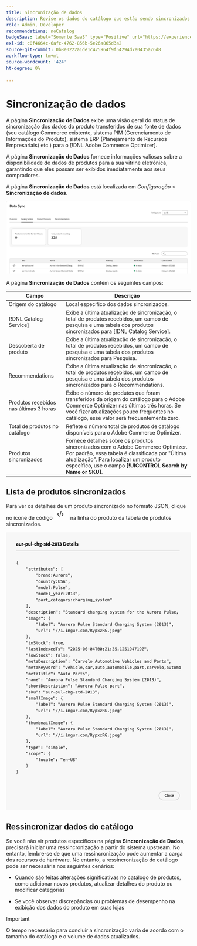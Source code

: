 ```yaml
---
title: Sincronização de dados
description: Revise os dados do catálogo que estão sendo sincronizados da sua fonte de dados do Commerce para  [!DNL Adobe Commerce Optimizer].
role: Admin, Developer
recommendations: noCatalog
badgeSaas: label="Somente SaaS" type="Positive" url="https://experienceleague.adobe.com/pt-br/docs/commerce/user-guides/product-solutions" tooltip="Aplicável somente a projetos do Adobe Commerce as a Cloud Service e do Adobe Commerce Optimizer (infraestrutura SaaS gerenciada pela Adobe)."
exl-id: c0f4664c-6afc-4762-856b-5e26a865d3a2
source-git-commit: 0b8e0222a1de1c425964f9f54294d7e0435a26d8
workflow-type: tm+mt
source-wordcount: '424'
ht-degree: 0%

---
```


# Sincronização de dados

A página **Sincronização de Dados** exibe uma visão geral do status de sincronização dos dados do produto transferidos de sua fonte de dados (seu catálogo Commerce existente, sistema PIM (Gerenciamento de Informações do Produto), sistema ERP (Planejamento de Recursos Empresariais) etc.) para o [!DNL Adobe Commerce Optimizer].

A página **Sincronização de Dados** fornece informações valiosas sobre a disponibilidade de dados de produtos para a sua vitrine eletrônica, garantindo que eles possam ser exibidos imediatamente aos seus compradores.

A página **Sincronização de Dados** está localizada em *Configuração* > **Sincronização de dados**.

![Sincronização de Dados](../assets/data-sync.png)

A página **Sincronização de Dados** contém os seguintes campos:

| Campo | Descrição |
|--- |--- |
| Origem do catálogo | Local específico dos dados sincronizados. |
| [!DNL Catalog Service] | Exibe a última atualização de sincronização, o total de produtos recebidos, um campo de pesquisa e uma tabela dos produtos sincronizados para [!DNL Catalog Service]. |
| Descoberta de produto | Exibe a última atualização de sincronização, o total de produtos recebidos, um campo de pesquisa e uma tabela dos produtos sincronizados para Pesquisa. |
| Recommendations | Exibe a última atualização de sincronização, o total de produtos recebidos, um campo de pesquisa e uma tabela dos produtos sincronizados para o Recommendations. |
| Produtos recebidos nas últimas 3 horas | Exibe o número de produtos que foram transferidos da origem do catálogo para o Adobe Commerce Optimizer nas últimas três horas. Se você fizer atualizações pouco frequentes no catálogo, esse valor será frequentemente zero. |
| Total de produtos no catálogo | Reflete o número total de produtos de catálogo disponíveis para o Adobe Commerce Optimizer. |
| Produtos sincronizados | Fornece detalhes sobre os produtos sincronizados com o Adobe Commerce Optimizer. Por padrão, essa tabela é classificada por &quot;Última atualização&quot;. Para localizar um produto específico, use o campo **[!UICONTROL Search by Name or SKU]**. |

## Lista de produtos sincronizados

Para ver os detalhes de um produto sincronizado no formato JSON, clique no ícone de código ![Link de código](../assets/data-sync-details.png) na linha do produto da tabela de produtos sincronizados.

![Detalhes do produto sincronizado](../assets/synced-products.png)

## Ressincronizar dados do catálogo

Se você não vir produtos específicos na página **Sincronização de Dados**, precisará iniciar uma ressincronização a partir do sistema upstream. No entanto, lembre-se de que uma ressincronização pode aumentar a carga dos recursos de hardware. No entanto, a ressincronização do catálogo pode ser necessária nos seguintes cenários:

- Quando são feitas alterações significativas no catálogo de produtos, como adicionar novos produtos, atualizar detalhes do produto ou modificar categorias

- Se você observar discrepâncias ou problemas de desempenho na exibição dos dados do produto em suas lojas

>[!IMPORTANT]
>
>O tempo necessário para concluir a sincronização varia de acordo com o tamanho do catálogo e o volume de dados atualizados.

